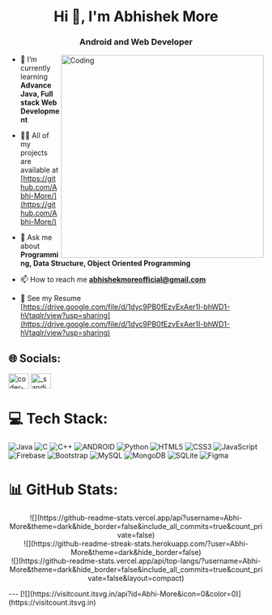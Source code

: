 <h1 align="center">Hi 👋, I'm Abhishek More</h1>
<h3 align="center">Android and Web Developer</h3>

<img align="right" alt="Coding" width="400" src="https://opinionstage-res.cloudinary.com/image/upload/c_lfill,dpr_3.0,f_auto,fl_lossy,q_auto:good,w_400/v1/polls/tpu5srtqdzurdhm7pgvx">

- 🌱 I’m currently learning **Advance Java, Full stack Web Development**

- 👨‍💻 All of my projects are available at [https://github.com/Abhi-More/](https://github.com/Abhi-More/)

- 💬 Ask me about **Programming, Data Structure, Object Oriented Programming**

- 📫 How to reach me **abhishekmoreofficial@gmail.com**

- 📄 See my Resume [https://drive.google.com/file/d/1dyc9PB0fEzvExAer1I-bhWD1-hVtaqlr/view?usp=sharing](https://drive.google.com/file/d/1dyc9PB0fEzvExAer1I-bhWD1-hVtaqlr/view?usp=sharing)

## 🌐 Socials:
<p align="left">
<a href="https://linkedin.com/in/coder-abhishek-more/" target="blank"><img align="center" src="https://w7.pngwing.com/pngs/402/997/png-transparent-linkedin-logo-computer-icons-facebook-user-profile-facebook-blue-angle-text.png" alt="coder-abhishek-more" height="30" width="40" /></a>
<a href="https://instagram.com/abhishek.more.007" target="blank"><img align="center" src="https://raw.githubusercontent.com/rahuldkjain/github-profile-readme-generator/master/src/images/icons/Social/instagram.svg" alt="_sandipzalte" height="30" width="40" /></a>
</p>

# 💻 Tech Stack:
![Java](https://img.shields.io/badge/java-%23ED8B00.svg?style=for-the-badge&logo=java&logoColor=white) ![C](https://img.shields.io/badge/c-%2300599C.svg?style=for-the-badge&logo=c&logoColor=white) ![C++](https://img.shields.io/badge/c++-%2300599C.svg?style=for-the-badge&logo=c%2B%2B&logoColor=white) ![ANDROID](https://img.shields.io/badge/android-%2320232a.svg?style=for-the-badge&logo=android&logoColor=%a4c639) ![Python](https://img.shields.io/badge/python-3670A0?style=for-the-badge&logo=python&logoColor=ffdd54) ![HTML5](https://img.shields.io/badge/html5-%23E34F26.svg?style=for-the-badge&logo=html5&logoColor=white) ![CSS3](https://img.shields.io/badge/css3-%231572B6.svg?style=for-the-badge&logo=css3&logoColor=white) ![JavaScript](https://img.shields.io/badge/javascript-%23323330.svg?style=for-the-badge&logo=javascript&logoColor=%23F7DF1E) ![Firebase](https://img.shields.io/badge/firebase-%23039BE5.svg?style=for-the-badge&logo=firebase) ![Bootstrap](https://img.shields.io/badge/bootstrap-%23563D7C.svg?style=for-the-badge&logo=bootstrap&logoColor=white) ![MySQL](https://img.shields.io/badge/mysql-%2300f.svg?style=for-the-badge&logo=mysql&logoColor=white) ![MongoDB](https://img.shields.io/badge/MongoDB-%234ea94b.svg?style=for-the-badge&logo=mongodb&logoColor=white) ![SQLite](https://img.shields.io/badge/sqlite-%2307405e.svg?style=for-the-badge&logo=sqlite&logoColor=white) 	![Figma](https://img.shields.io/badge/figma-%23F24E1E.svg?style=for-the-badge&logo=figma&logoColor=white)
# 📊 GitHub Stats:
<p align="center">
![](https://github-readme-stats.vercel.app/api?username=Abhi-More&theme=dark&hide_border=false&include_all_commits=true&count_private=false)<br/>
![](https://github-readme-streak-stats.herokuapp.com/?user=Abhi-More&theme=dark&hide_border=false)<br/>
![](https://github-readme-stats.vercel.app/api/top-langs/?username=Abhi-More&theme=dark&hide_border=false&include_all_commits=true&count_private=false&layout=compact)
<p/>
---
[![](https://visitcount.itsvg.in/api?id=Abhi-More&icon=0&color=0)](https://visitcount.itsvg.in)

<!-- Proudly created with GPRM ( https://gprm.itsvg.in ) -->
